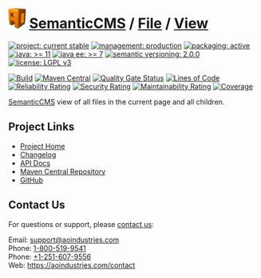 # [<img src="ao-logo.png" alt="AO Logo" width="35" height="40">](https://github.com/ao-apps) [SemanticCMS](https://github.com/ao-apps/semanticcms) / [File](https://github.com/ao-apps/semanticcms-file) / [View](https://github.com/ao-apps/semanticcms-file-view)

[![project: current stable](https://semanticcms.com/ao-badges/project-current-stable.svg)](https://aoindustries.com/life-cycle#project-current-stable)
[![management: production](https://semanticcms.com/ao-badges/management-production.svg)](https://aoindustries.com/life-cycle#management-production)
[![packaging: active](https://semanticcms.com/ao-badges/packaging-active.svg)](https://aoindustries.com/life-cycle#packaging-active)  
[![java: &gt;= 11](https://semanticcms.com/ao-badges/java-11.svg)](https://docs.oracle.com/en/java/javase/11/)
[![java ee: &gt;= 7](https://semanticcms.com/ao-badges/javaee-7.svg)](https://docs.oracle.com/javaee/7/)
[![semantic versioning: 2.0.0](https://semanticcms.com/ao-badges/semver-2.0.0.svg)](https://semver.org/spec/v2.0.0.html)
[![license: LGPL v3](https://semanticcms.com/ao-badges/license-lgpl-3.0.svg)](https://www.gnu.org/licenses/lgpl-3.0)

[![Build](https://github.com/ao-apps/semanticcms-file-view/workflows/Build/badge.svg?branch=1.x)](https://github.com/ao-apps/semanticcms-file-view/actions?query=workflow%3ABuild)
[![Maven Central](https://maven-badges.herokuapp.com/maven-central/com.semanticcms/semanticcms-file-view/badge.svg)](https://maven-badges.herokuapp.com/maven-central/com.semanticcms/semanticcms-file-view)
[![Quality Gate Status](https://sonarcloud.io/api/project_badges/measure?branch=1.x&project=com.semanticcms%3Asemanticcms-file-view&metric=alert_status)](https://sonarcloud.io/dashboard?branch=1.x&id=com.semanticcms%3Asemanticcms-file-view)
[![Lines of Code](https://sonarcloud.io/api/project_badges/measure?branch=1.x&project=com.semanticcms%3Asemanticcms-file-view&metric=ncloc)](https://sonarcloud.io/component_measures?branch=1.x&id=com.semanticcms%3Asemanticcms-file-view&metric=ncloc)  
[![Reliability Rating](https://sonarcloud.io/api/project_badges/measure?branch=1.x&project=com.semanticcms%3Asemanticcms-file-view&metric=reliability_rating)](https://sonarcloud.io/component_measures?branch=1.x&id=com.semanticcms%3Asemanticcms-file-view&metric=Reliability)
[![Security Rating](https://sonarcloud.io/api/project_badges/measure?branch=1.x&project=com.semanticcms%3Asemanticcms-file-view&metric=security_rating)](https://sonarcloud.io/component_measures?branch=1.x&id=com.semanticcms%3Asemanticcms-file-view&metric=Security)
[![Maintainability Rating](https://sonarcloud.io/api/project_badges/measure?branch=1.x&project=com.semanticcms%3Asemanticcms-file-view&metric=sqale_rating)](https://sonarcloud.io/component_measures?branch=1.x&id=com.semanticcms%3Asemanticcms-file-view&metric=Maintainability)
[![Coverage](https://sonarcloud.io/api/project_badges/measure?branch=1.x&project=com.semanticcms%3Asemanticcms-file-view&metric=coverage)](https://sonarcloud.io/component_measures?branch=1.x&id=com.semanticcms%3Asemanticcms-file-view&metric=Coverage)

[SemanticCMS](https://github.com/ao-apps/semanticcms) view of all files in the current page and all children.

## Project Links
* [Project Home](https://semanticcms.com/file/view/)
* [Changelog](https://semanticcms.com/file/view/changelog)
* [API Docs](https://semanticcms.com/file/view/apidocs/)
* [Maven Central Repository](https://central.sonatype.com/artifact/com.semanticcms/semanticcms-file-view)
* [GitHub](https://github.com/ao-apps/semanticcms-file-view)

## Contact Us
For questions or support, please [contact us](https://aoindustries.com/contact):

Email: [support@aoindustries.com](mailto:support@aoindustries.com)  
Phone: [1-800-519-9541](tel:1-800-519-9541)  
Phone: [+1-251-607-9556](tel:+1-251-607-9556)  
Web: https://aoindustries.com/contact
